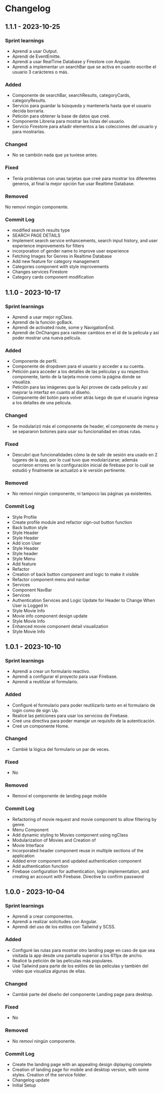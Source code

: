 # Changelog

## 1.1.1 - 2023-10-25

### Sprint learnings

* Aprendí a usar Output.
* Aprendí de EventEmitte.
* Aprendí a usar RealTime Database y Firestore con Angular.
* Aprendí a implementar un searchBar que se activa en cuanto escribe el usuario 3 carácteres o más.

### Added

* Componente de searchBar, searchResults, categoryCards, categoryResults.
* Servicio para guardar la búsqueda y mantenerla hasta que el usuario decida borrarla.
* Petición para obtener la base de datos que creé.
* Componente Libreria para mostrar las listas del usuario.
* Servicio Firestore para añadir elementos a las colecciones del usuario y para mostrarlas.

### Changed

* No se cambión nada que ya tuviese antes.

### Fixed

*  Tenía problemas con unas tarjetas que creé para mostrar los diferentes generos, al final la mejor opción fue usar Realtime Database.

### Removed

No removí ningún componente.

### Commit Log

* modified search results type
* SEARCH PAGE DETAILS
* Implement search service enhancements, search input history, and user experience improvements for filters
* incorporation of gender name to improve user experience
* Fetching Images for Genres in Realtime Database
* Add new feature for category management
* Categories component with style improvements
* Changes services Firestore
* Category cards component modification


## 1.1.0 - 2023-10-17

### Sprint learnings

* Aprendí a usar mejor ngClass.
* Aprendí de la función goBack.
* Aprendí de activated route, some y NavigationEnd.
* Aprendí de OnChanges para rastrear cambios en el id de la película y así poder mostrar una nueva película.

### Added

* Componente de perfil.
* Componente de dropdown para el usuario y acceder a su cuenta.
* Petición para acceder a los detalles de las peliculas y su respectivo componente, tanto de la tarjeta movie como la página donde se visualiza.
* Petición para las imágenes que la Api provee de cada pelicula y así mejorar la interfaz en cuanto al diseño.
* Componente del botón para volver atrás luego de que el usuario ingresa a los detalles de una pelicula.

### Changed

* Se modularizó más el componente de header, el componente de menu y se separaron botones para usar su funcionalidad en otras rutas. 

### Fixed

* Descubrí que funcionalidades cómo la de salir de sesión era usado en 2 lugares de la app, por lo cual tuvo que modularizarse; además ocurrieron errores en la configuración inicial de firebase por lo cuál se estudió y finalmente se actualizó a le versión pertinente. 

### Removed

* No removí ningún componente, ni tampoco las páginas ya existentes.

### Commit Log

* Style Profile
* Create profile module and refactor sign-out button function
* Back button style
* Style Header
* Style Header
* Add icon User
* Style Header
* Style header
* Style Menu
* Add feature
* Refactor
* Creation of back button component and logic to make it visible
* Refactor component menu and navbar
* Services
* Component NavBar
* Services
* Authentication Services and Logic Update for Header to Change When User is Logged In
* Style Movie Info
* Movie info component design update
* Style Movie Info
* Enhanced movie component detail visualization
* Style Movie Info

## 1.0.1 - 2023-10-10

### Sprint learnings

* Aprendí a crear un formulario reactivo.
* Aprendí a configurar el proyecto para usar Firebase.
* Aprendí a reutilizar el formulario.

### Added

* Configuré el formulario para poder reutilizarlo tanto en el formulario de login como de sign Up.
* Realicé las peticiones para usar los servicios de Firebase.
* Creé una directiva para poder manejar un requisito de la autenticación.
* Creé un componente Home.

### Changed

* Cambié la lógica del formulario un par de veces.

### Fixed

* No 

### Removed

* Removí el componente de landing page mobile

### Commit Log

* Refactoring of movie request and movie component to allow filtering by genre.
* Menu Component
* Add dynamic styling to Movies component using ngClass
* Modularization of Movies and Creation of 
* Movie Interface
* Incorporated header component reuse in multiple sections of the application
* Added error component and updated authentication component
* Add authentication function
* Firebase configuration for authentication, login implementation, and creating an account with Firebase. Directive to confirm password

## 1.0.0 - 2023-10-04

### Sprint learnings

* Aprendí a crear componentes.
* Aprendí a realizar solicitudes con Angular.
* Aprendí del uso de los estilos con Tailwind y SCSS.

### Added

* Configuré las rutas para mostrar otro landing page en caso de que sea visitada la app desde una pantalla superior a los 611px de ancho.
* Realicé la petición de las peliculas más populares.
* Usé Tailwind para parte de los estilos de las peliculas y también del video que visualiza algunas de ellas.

### Changed

* Cambié parte del diseño del componente Landing page para desktop.

### Fixed

* No 

### Removed

* No removí ningún componente.

### Commit Log

* Create the landing page with an appealing design diplaying complete
* Creation of landing page for mobile and desktop version, with some styles. Creation of the service folder.
* Changelog update 
* Initial Setup 
